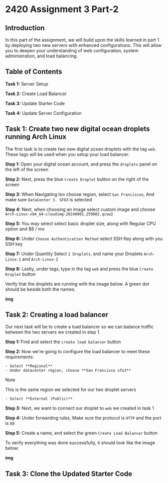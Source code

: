 # **2420 Assignment 3 Part-2**

## **Introduction**


In this part of the assignment, we will build upon the skills learned in part 1 by deploying two new servers with enhanced configurations. This will allow you to deepen your understanding of web configuration, system administration, and load balancing.


## **Table of Contents**


**Task 1:** Server Setup

**Task 2:** Create Load Balancer

**Task 3:** Update Starter Code

**Task 4:** Update Server Configuration


## **Task 1:** Create two new digital ocean droplets running Arch Linux

The first task is to create two new digital ocean droplets with the tag `web`. These tags will be used when you setup your load balancer.


**Step 1:** Open your digital ocean account, and press the `droplets` panel on the left of the screen


**Step 2:** Next, press the blue `Create Droplet` button on the right of the screen


**Step 3:** When Navigating too choose region, select `San Franciscon`, And make sure `DataCenter 3. SFO3` is selected


**Step 4:** Next, when choosing an image select custom image and choose `Arch-Linux-x84_64-cloudimg-20240901.259602.qcow2`


**Step 5:** You may select select basic droplet size, along with Regular CPU option and $6 / mo


**Step 6:** Under `Choose Authentication Method` select SSH Key along with you SSH key


**Step 7:** Under Quantity Select `2 Droplets`, and name your Droplets `Arch-Linux-1` and `Arch-Linux-2`

**Step 8:** Lastly, under tags, type in the tag `web` and press the blue `Create Droplet` button




Verify that the droplets are running with the image below. A green dot should be beside both the names.




**img**



## **Task 2:** Creating a load balancer


Our next task will be to create a load balancer so we can balance traffic between the two servers we created in step 1.


**Step 1:** Find and select the `create load balancer` button


**Step 2:** Now we're going to configure the load balancer to meet these requirements:

    - Select **Regional** 
    - Under datacenter region, choose **San Francisco sfo3** 

 > [!NOTE]
 > This is the same region we selected for our two droplet servers

    - Select **External (Public)** 


**Step 3:** Next, we want to connect our droplet to `web` we created in task 1 


**Step 4:** Under forwarding rules, Make sure the protocol is `HTTP` and the port is `80`


**Step 5:** Create a name, and select the green `Create Load Balancer` button



To verify everything was done successfully, it should look like the image below:


**img**



## **Task 3:** Clone the Updated Starter Code


